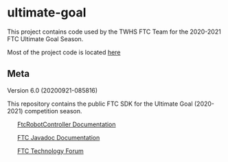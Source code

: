 # ultimate-goal

This project contains code used by the TWHS FTC Team for the 2020-2021 FTC Ultimate Goal Season.

Most of the project code is located [here](./TeamCode/src/main/java/org/firstinspires/ftc/teamcode)

## Meta

Version 6.0 (20200921-085816)

This repository contains the public FTC SDK for the Ultimate Goal (2020-2021) competition season.

&nbsp;&nbsp;&nbsp;&nbsp;&nbsp;&nbsp;[FtcRobotController Documentation](https://github.com/FIRST-Tech-Challenge/FtcRobotController/wiki)

&nbsp;&nbsp;&nbsp;&nbsp;&nbsp;&nbsp;[FTC Javadoc Documentation](https://first-tech-challenge.github.io/FtcRobotController)

&nbsp;&nbsp;&nbsp;&nbsp;&nbsp;&nbsp;[FTC Technology Forum](https://ftcforum.usfirst.org/forumdisplay.php?156-FTC-Technology)